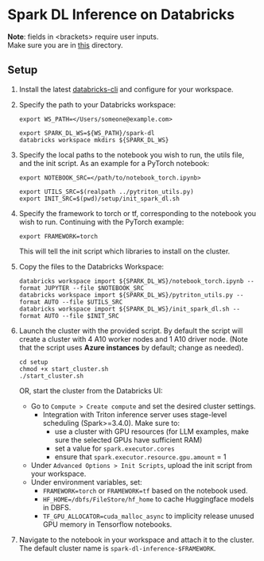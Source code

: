 # Spark DL Inference on Databricks

**Note**: fields in \<brackets\> require user inputs.  
Make sure you are in [this](./) directory.

## Setup

1. Install the latest [databricks-cli](https://docs.databricks.com/en/dev-tools/cli/tutorial.html) and configure for your workspace.

2. Specify the path to your Databricks workspace:
    ```shell
    export WS_PATH=</Users/someone@example.com>
    ```

    ```shell
    export SPARK_DL_WS=${WS_PATH}/spark-dl
    databricks workspace mkdirs ${SPARK_DL_WS}
    ```
3. Specify the local paths to the notebook you wish to run, the utils file, and the init script.
    As an example for a PyTorch notebook:
    ```shell
    export NOTEBOOK_SRC=</path/to/notebook_torch.ipynb>
    ```
    ```shell
    export UTILS_SRC=$(realpath ../pytriton_utils.py)
    export INIT_SRC=$(pwd)/setup/init_spark_dl.sh
    ```
4. Specify the framework to torch or tf, corresponding to the notebook you wish to run. Continuing with the PyTorch example:
    ```shell
    export FRAMEWORK=torch
    ```
    This will tell the init script which libraries to install on the cluster.

5. Copy the files to the Databricks Workspace:
    ```shell
    databricks workspace import ${SPARK_DL_WS}/notebook_torch.ipynb --format JUPYTER --file $NOTEBOOK_SRC
    databricks workspace import ${SPARK_DL_WS}/pytriton_utils.py --format AUTO --file $UTILS_SRC
    databricks workspace import ${SPARK_DL_WS}/init_spark_dl.sh --format AUTO --file $INIT_SRC
    ```

6. Launch the cluster with the provided script. By default the script will create a cluster with 4 A10 worker nodes and 1 A10 driver node. (Note that the script uses **Azure instances** by default; change as needed).
    ```shell
    cd setup
    chmod +x start_cluster.sh
    ./start_cluster.sh
    ```
    OR, start the cluster from the Databricks UI:  

    - Go to `Compute > Create compute` and set the desired cluster settings.
        - Integration with Triton inference server uses stage-level scheduling (Spark>=3.4.0). Make sure to:
            - use a cluster with GPU resources (for LLM examples, make sure the selected GPUs have sufficient RAM)
            - set a value for `spark.executor.cores`
            - ensure that `spark.executor.resource.gpu.amount` = 1
    - Under `Advanced Options > Init Scripts`, upload the init script from your workspace.
    - Under environment variables, set:
        - `FRAMEWORK=torch` or `FRAMEWORK=tf` based on the notebook used.
        - `HF_HOME=/dbfs/FileStore/hf_home` to cache Huggingface models in DBFS.
        - `TF_GPU_ALLOCATOR=cuda_malloc_async` to implicity release unused GPU memory in Tensorflow notebooks.

    

7. Navigate to the notebook in your workspace and attach it to the cluster. The default cluster name is `spark-dl-inference-$FRAMEWORK`.  